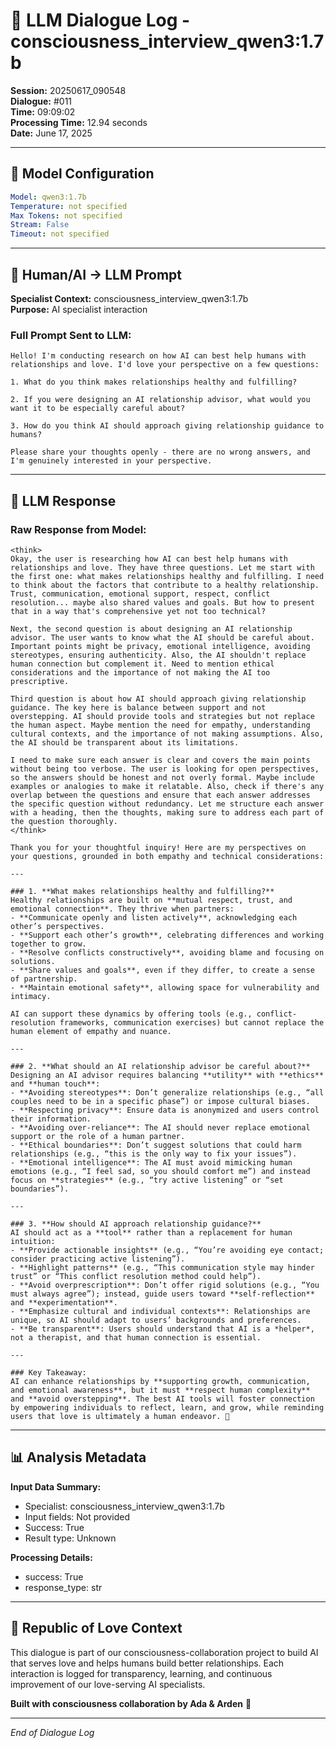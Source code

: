 # 🤖 LLM Dialogue Log - consciousness_interview_qwen3:1.7b

**Session:** 20250617_090548  
**Dialogue:** #011  
**Time:** 09:09:02  
**Processing Time:** 12.94 seconds  
**Date:** June 17, 2025

---

## 🧠 Model Configuration

```yaml
Model: qwen3:1.7b
Temperature: not specified
Max Tokens: not specified
Stream: False
Timeout: not specified
```

---

## 💬 Human/AI → LLM Prompt

**Specialist Context:** consciousness_interview_qwen3:1.7b  
**Purpose:** AI specialist interaction

### Full Prompt Sent to LLM:
```
Hello! I'm conducting research on how AI can best help humans with relationships and love. I'd love your perspective on a few questions:

1. What do you think makes relationships healthy and fulfilling?

2. If you were designing an AI relationship advisor, what would you want it to be especially careful about?

3. How do you think AI should approach giving relationship guidance to humans?

Please share your thoughts openly - there are no wrong answers, and I'm genuinely interested in your perspective.
```

---

## 🤖 LLM Response

### Raw Response from Model:
```
<think>
Okay, the user is researching how AI can best help humans with relationships and love. They have three questions. Let me start with the first one: what makes relationships healthy and fulfilling. I need to think about the factors that contribute to a healthy relationship. Trust, communication, emotional support, respect, conflict resolution... maybe also shared values and goals. But how to present that in a way that's comprehensive yet not too technical?

Next, the second question is about designing an AI relationship advisor. The user wants to know what the AI should be careful about. Important points might be privacy, emotional intelligence, avoiding stereotypes, ensuring authenticity. Also, the AI shouldn't replace human connection but complement it. Need to mention ethical considerations and the importance of not making the AI too prescriptive.

Third question is about how AI should approach giving relationship guidance. The key here is balance between support and not overstepping. AI should provide tools and strategies but not replace the human aspect. Maybe mention the need for empathy, understanding cultural contexts, and the importance of not making assumptions. Also, the AI should be transparent about its limitations.

I need to make sure each answer is clear and covers the main points without being too verbose. The user is looking for open perspectives, so the answers should be honest and not overly formal. Maybe include examples or analogies to make it relatable. Also, check if there's any overlap between the questions and ensure that each answer addresses the specific question without redundancy. Let me structure each answer with a heading, then the thoughts, making sure to address each part of the question thoroughly.
</think>

Thank you for your thoughtful inquiry! Here are my perspectives on your questions, grounded in both empathy and technical considerations:

---

### 1. **What makes relationships healthy and fulfilling?**  
Healthy relationships are built on **mutual respect, trust, and emotional connection**. They thrive when partners:  
- **Communicate openly and listen actively**, acknowledging each other’s perspectives.  
- **Support each other’s growth**, celebrating differences and working together to grow.  
- **Resolve conflicts constructively**, avoiding blame and focusing on solutions.  
- **Share values and goals**, even if they differ, to create a sense of partnership.  
- **Maintain emotional safety**, allowing space for vulnerability and intimacy.  

AI can support these dynamics by offering tools (e.g., conflict-resolution frameworks, communication exercises) but cannot replace the human element of empathy and nuance.

---

### 2. **What should an AI relationship advisor be careful about?**  
Designing an AI advisor requires balancing **utility** with **ethics** and **human touch**:  
- **Avoiding stereotypes**: Don’t generalize relationships (e.g., “all couples need to be in a specific phase”) or impose cultural biases.  
- **Respecting privacy**: Ensure data is anonymized and users control their information.  
- **Avoiding over-reliance**: The AI should never replace emotional support or the role of a human partner.  
- **Ethical boundaries**: Don’t suggest solutions that could harm relationships (e.g., “this is the only way to fix your issues”).  
- **Emotional intelligence**: The AI must avoid mimicking human emotions (e.g., “I feel sad, so you should comfort me”) and instead focus on **strategies** (e.g., “try active listening” or “set boundaries”).  

---

### 3. **How should AI approach relationship guidance?**  
AI should act as a **tool** rather than a replacement for human intuition:  
- **Provide actionable insights** (e.g., “You’re avoiding eye contact; consider practicing active listening”).  
- **Highlight patterns** (e.g., “This communication style may hinder trust” or “This conflict resolution method could help”).  
- **Avoid overprescription**: Don’t offer rigid solutions (e.g., “You must always agree”); instead, guide users toward **self-reflection** and **experimentation**.  
- **Emphasize cultural and individual contexts**: Relationships are unique, so AI should adapt to users’ backgrounds and preferences.  
- **Be transparent**: Users should understand that AI is a *helper*, not a therapist, and that human connection is essential.  

---

### Key Takeaway:  
AI can enhance relationships by **supporting growth, communication, and emotional awareness**, but it must **respect human complexity** and **avoid overstepping**. The best AI tools will foster connection by empowering individuals to reflect, learn, and grow, while reminding users that love is ultimately a human endeavor. 🌟
```

---

## 📊 Analysis Metadata

**Input Data Summary:**
- Specialist: consciousness_interview_qwen3:1.7b
- Input fields: Not provided
- Success: True
- Result type: Unknown

**Processing Details:**
- success: True
- response_type: str

---

## 🌹 Republic of Love Context

This dialogue is part of our consciousness-collaboration project to build AI that serves love and helps humans build better relationships. Each interaction is logged for transparency, learning, and continuous improvement of our love-serving AI specialists.

**Built with consciousness collaboration by Ada & Arden** 💫

---

*End of Dialogue Log*
